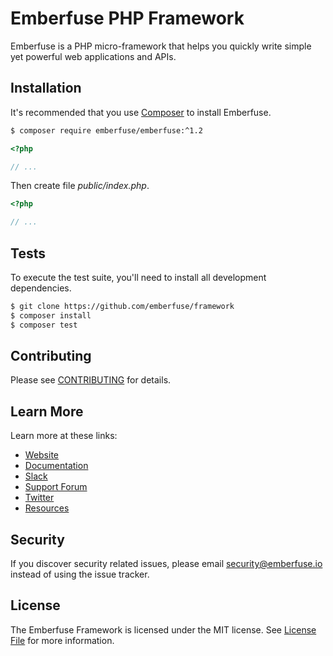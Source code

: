 # Emberfuse PHP Framework

Emberfuse is a PHP micro-framework that helps you quickly write simple yet powerful web applications and APIs.

## Installation

It's recommended that you use [Composer](https://getcomposer.org/) to install Emberfuse.

```bash
$ composer require emberfuse/emberfuse:^1.2
```

```php
<?php

// ...
```

Then create file _public/index.php_.

```php
<?php

// ...
```

## Tests
To execute the test suite, you'll need to install all development dependencies.

```bash
$ git clone https://github.com/emberfuse/framework
$ composer install
$ composer test
```

## Contributing

Please see [CONTRIBUTING](CONTRIBUTING.md) for details.

## Learn More

Learn more at these links:

- [Website](https://www.emberfuse.io)
- [Documentation](https://www.emberfuse.io/docs)
- [Slack](https://emberfuse.slack.com)
- [Support Forum](https://discourse.emberfuse.io)
- [Twitter](https://twitter.com/emberfuse)
- [Resources](https://github.com/xssc/awesome-slim)

## Security

If you discover security related issues, please email security@emberfuse.io instead of using the issue tracker.

## License

The Emberfuse Framework is licensed under the MIT license. See [License File](LICENSE.md) for more information.
